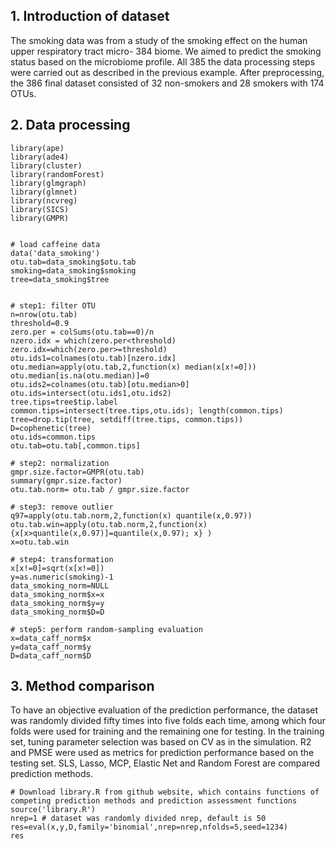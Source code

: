 
**1. Introduction of dataset**
-------------------------------
The smoking data was from a study of the smoking effect on the human upper respiratory tract micro-
384 biome. We aimed to predict the smoking status based on the microbiome profile. All
385 the data processing steps were carried out as described in the previous example. After preprocessing, the
386 final dataset consisted of 32 non-smokers and 28 smokers with 174 OTUs.

**2. Data processing**
-------------------
```
library(ape)
library(ade4)
library(cluster)
library(randomForest)
library(glmgraph)
library(glmnet)
library(ncvreg)
library(SICS)
library(GMPR)


# load caffeine data
data('data_smoking')
otu.tab=data_smoking$otu.tab
smoking=data_smoking$smoking
tree=data_smoking$tree


# step1: filter OTU
n=nrow(otu.tab)
threshold=0.9
zero.per = colSums(otu.tab==0)/n
nzero.idx = which(zero.per<threshold)
zero.idx=which(zero.per>=threshold)
otu.ids1=colnames(otu.tab)[nzero.idx]
otu.median=apply(otu.tab,2,function(x) median(x[x!=0]))
otu.median[is.na(otu.median)]=0
otu.ids2=colnames(otu.tab)[otu.median>0]
otu.ids=intersect(otu.ids1,otu.ids2)
tree.tips=tree$tip.label
common.tips=intersect(tree.tips,otu.ids); length(common.tips)
tree=drop.tip(tree, setdiff(tree.tips, common.tips))
D=cophenetic(tree)
otu.ids=common.tips
otu.tab=otu.tab[,common.tips]

# step2: normalization
gmpr.size.factor=GMPR(otu.tab)
summary(gmpr.size.factor)
otu.tab.norm= otu.tab / gmpr.size.factor

# step3: remove outlier
q97=apply(otu.tab.norm,2,function(x) quantile(x,0.97))
otu.tab.win=apply(otu.tab.norm,2,function(x) {x[x>quantile(x,0.97)]=quantile(x,0.97); x} )
x=otu.tab.win

# step4: transformation
x[x!=0]=sqrt(x[x!=0])
y=as.numeric(smoking)-1
data_smoking_norm=NULL
data_smoking_norm$x=x
data_smoking_norm$y=y
data_smoking_norm$D=D

# step5: perform random-sampling evaluation
x=data_caff_norm$x
y=data_caff_norm$y
D=data_caff_norm$D
```

**3. Method comparison**
-------------------
To have an objective evaluation of the prediction performance, the dataset was randomly divided fifty
times into five folds each time, among which four folds were used for training and the remaining one for
testing. In the training set, tuning parameter selection was based on CV as in the simulation. R2 and PMSE
were used as metrics for prediction performance based on the testing set. SLS, Lasso, MCP, Elastic Net and
Random Forest are compared prediction methods.
```
# Download library.R from github website, which contains functions of competing prediction methods and prediction assessment functions
source('library.R')
nrep=1 # dataset was randomly divided nrep, default is 50
res=eval(x,y,D,family='binomial',nrep=nrep,nfolds=5,seed=1234)
res
```
